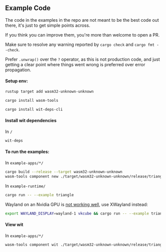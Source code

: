 ## Example Code

The code in the examples in the repo are not meant to be the best code out there, it's just to get simple points across.

If you think you can improve them, you're more than welcome to open a PR.

Make sure to resolve any warning reported by `cargo check` and `cargo fmt --check`.

Prefer `.unwrap()` over the `?` operator, as this is not production code, and just getting a clear point where things went wrong is preferred over error propagation.


#### Setup env:
```bash
rustup target add wasm32-unknown-unknown
```

```bash
cargo install wasm-tools
```

```bash
cargo install wit-deps-cli
```


#### Install wit dependencies
In `/`
```bash
wit-deps
```


#### To run the examples:

In `example-apps/*/`
```bash
cargo build --release --target wasm32-unknown-unknown
wasm-tools component new ./target/wasm32-unknown-unknown/release/triangle.wasm -o out.wasm
```


In `example-runtime/`
```bash
cargo run -- --example triangle
```

Wayland on an Nvidia GPU is [not working well](https://github.com/gfx-rs/wgpu/issues/2519), use XWayland instead:

```bash
export WAYLAND_DISPLAY=wayland-1 vkcube && cargo run -- --example triangle
```


#### View wit

In `example-apps/*/`
```bash
wasm-tools component wit ./target/wasm32-unknown-unknown/release/triangle.wasm
```
